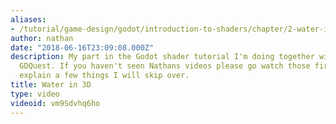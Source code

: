 ```yaml
---
aliases:
- /tutorial/game-design/godot/introduction-to-shaders/chapter/2-water-in-3d
author: nathan
date: "2018-06-16T23:09:08.000Z"
description: My part in the Godot shader tutorial I'm doing together with Nathan from
  GDQuest. If you haven't seen Nathans videos please go watch those first, he will
  explain a few things I will skip over.
title: Water in 3D
type: video
videoid: vm9Sdvhq6ho
---
```


